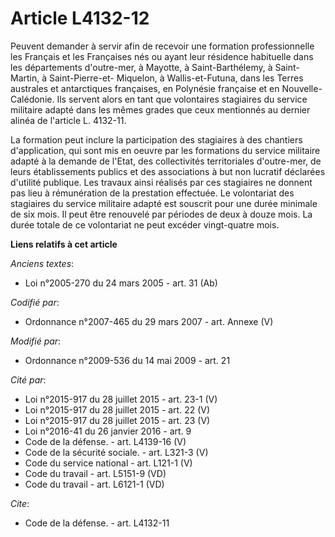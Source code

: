# Article L4132-12

Peuvent demander à servir afin de recevoir une formation professionnelle les Français et les Françaises nés ou ayant leur
résidence habituelle dans les départements d'outre-mer, à Mayotte, à Saint-Barthélemy, à Saint-Martin, à Saint-Pierre-et-
Miquelon, à Wallis-et-Futuna, dans les Terres australes et antarctiques françaises, en Polynésie française et en Nouvelle-
Calédonie. Ils servent alors en tant que volontaires stagiaires du service militaire adapté dans les mêmes grades que ceux
mentionnés au dernier alinéa de l'article L. 4132-11. 

La formation peut inclure la participation des stagiaires à des chantiers d'application, qui sont mis en oeuvre par les
formations du service militaire adapté à la demande de l'Etat, des collectivités territoriales d'outre-mer, de leurs
établissements publics et des associations à but non lucratif déclarées d'utilité publique. Les travaux ainsi réalisés par
ces stagiaires ne donnent pas lieu à rémunération de la prestation effectuée. Le volontariat des stagiaires du service
militaire adapté est souscrit pour une durée minimale de six mois. Il peut être renouvelé par périodes de deux à douze mois.
La durée totale de ce volontariat ne peut excéder vingt-quatre mois.

**Liens relatifs à cet article**

_Anciens textes_:

  - Loi n°2005-270 du 24 mars 2005 - art. 31 (Ab)

_Codifié par_:

  - Ordonnance n°2007-465 du 29 mars 2007 - art. Annexe (V)

_Modifié par_:

  - Ordonnance n°2009-536 du 14 mai 2009 - art. 21

_Cité par_:

  - Loi n°2015-917 du 28 juillet 2015 - art. 23-1 (V)
  - Loi n°2015-917 du 28 juillet 2015 - art. 22 (V)
  - Loi n°2015-917 du 28 juillet 2015 - art. 23 (V)
  - Loi n°2016-41 du 26 janvier 2016 - art. 9
  - Code de la défense. - art. L4139-16 (V)
  - Code de la sécurité sociale. - art. L321-3 (V)
  - Code du service national - art. L121-1 (V)
  - Code du travail - art. L5151-9 (VD)
  - Code du travail - art. L6121-1 (VD)

_Cite_:

  - Code de la défense. - art. L4132-11
